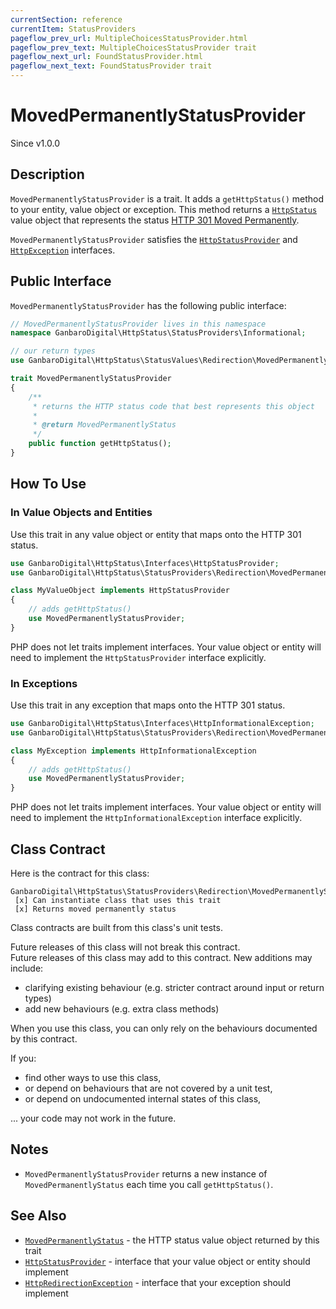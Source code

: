 ```yaml
---
currentSection: reference
currentItem: StatusProviders
pageflow_prev_url: MultipleChoicesStatusProvider.html
pageflow_prev_text: MultipleChoicesStatusProvider trait
pageflow_next_url: FoundStatusProvider.html
pageflow_next_text: FoundStatusProvider trait
---
```


# MovedPermanentlyStatusProvider

<div class="callout info">
Since v1.0.0
</div>

## Description

`MovedPermanentlyStatusProvider` is a trait. It adds a `getHttpStatus()` method to your entity, value object or exception. This method returns a [`HttpStatus`](../Interfaces/HttpStatus.html) value object that represents the status [HTTP 301 Moved Permanently](../StatusValues/MovedPermanentlyStatus.html).

`MovedPermanentlyStatusProvider` satisfies the [`HttpStatusProvider`](../Interfaces/HttpStatusProvider.html) and [`HttpException`](../Interfaces/HttpException) interfaces.

## Public Interface

`MovedPermanentlyStatusProvider` has the following public interface:

```php
// MovedPermanentlyStatusProvider lives in this namespace
namespace GanbaroDigital\HttpStatus\StatusProviders\Informational;

// our return types
use GanbaroDigital\HttpStatus\StatusValues\Redirection\MovedPermanentlyStatus;

trait MovedPermanentlyStatusProvider
{
    /**
     * returns the HTTP status code that best represents this object
     *
     * @return MovedPermanentlyStatus
     */
    public function getHttpStatus();
}
```

## How To Use

### In Value Objects and Entities

Use this trait in any value object or entity that maps onto the HTTP 301 status.

```php
use GanbaroDigital\HttpStatus\Interfaces\HttpStatusProvider;
use GanbaroDigital\HttpStatus\StatusProviders\Redirection\MovedPermanentlyStatusProvider;

class MyValueObject implements HttpStatusProvider
{
    // adds getHttpStatus()
    use MovedPermanentlyStatusProvider;
}
```

PHP does not let traits implement interfaces. Your value object or entity will need to implement the `HttpStatusProvider` interface explicitly.

### In Exceptions

Use this trait in any exception that maps onto the HTTP 301 status.

```php
use GanbaroDigital\HttpStatus\Interfaces\HttpInformationalException;
use GanbaroDigital\HttpStatus\StatusProviders\Redirection\MovedPermanentlyStatusProvider;

class MyException implements HttpInformationalException
{
    // adds getHttpStatus()
    use MovedPermanentlyStatusProvider;
}
```

PHP does not let traits implement interfaces. Your value object or entity will need to implement the `HttpInformationalException` interface explicitly.

## Class Contract

Here is the contract for this class:

    GanbaroDigital\HttpStatus\StatusProviders\Redirection\MovedPermanentlyStatusProvider
     [x] Can instantiate class that uses this trait
     [x] Returns moved permanently status

Class contracts are built from this class's unit tests.

<div class="callout success">
Future releases of this class will not break this contract.
</div>

<div class="callout info" markdown="1">
Future releases of this class may add to this contract. New additions may include:

* clarifying existing behaviour (e.g. stricter contract around input or return types)
* add new behaviours (e.g. extra class methods)
</div>

<div class="callout warning" markdown="1">
When you use this class, you can only rely on the behaviours documented by this contract.

If you:

* find other ways to use this class,
* or depend on behaviours that are not covered by a unit test,
* or depend on undocumented internal states of this class,

... your code may not work in the future.
</div>

## Notes

* `MovedPermanentlyStatusProvider` returns a new instance of `MovedPermanentlyStatus` each time you call `getHttpStatus()`.

## See Also

* [`MovedPermanentlyStatus`](../StatusValues/MovedPermanentlyStatus.html) - the HTTP status value object returned by this trait
* [`HttpStatusProvider`](../Interfaces/HttpStatusProvider.html) - interface that your value object or entity should implement
* [`HttpRedirectionException`](../Interfaces/HttpRedirectionException.html) - interface that your exception should implement
